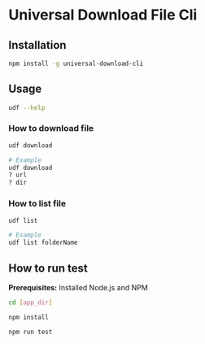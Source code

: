 # Universal Download File Cli

## Installation

```bash
npm install -g universal-download-cli
```

## Usage

```bash
udf --help
```

### How to download file

```bash
udf download

# Example
udf download
? url
? dir
```

### How to list file

```bash
udf list

# Example
udf list folderName
```

## How to run test

**Prerequisites:**
Installed Node.js and NPM

```bash
cd [app_dir]

npm install

npm run test
```
